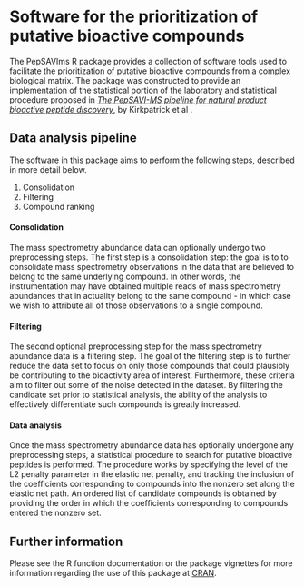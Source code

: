 # Software for the prioritization of putative bioactive compounds

The PepSAVIms R package provides a collection of software tools used to
facilitate the prioritization of putative bioactive compounds from a complex
biological matrix. The package was constructed to provide an implementation of
the statistical portion of the laboratory and statistical procedure proposed in
[_The PepSAVI-MS pipeline for natural product bioactive peptide discovery_](http://dx.doi.org/10.1021/acs.analchem.6b03625), by
Kirkpatrick et al .


## Data analysis pipeline

The software in this package aims to perform the following steps, described in
more detail below.

1.  Consolidation
2.  Filtering
3.  Compound ranking


#### Consolidation

The mass spectrometry abundance data can optionally undergo two preprocessing
steps. The first step is a consolidation step: the goal is to to consolidate
mass spectrometry observations in the data that are believed to belong to the
same underlying compound. In other words, the instrumentation may have obtained
multiple reads of mass spectrometry abundances that in actuality belong to the
same compound - in which case we wish to attribute all of those observations to
a single compound.


#### Filtering

The second optional preprocessing step for the mass spectrometry abundance data
is a filtering step. The goal of the filtering step is to further reduce the
data set to focus on only those compounds that could plausibly be contributing
to the bioactivity area of interest. Furthermore, these criteria aim to filter
out some of the noise detected in the dataset. By filtering the candidate set
prior to statistical analysis, the ability of the analysis to effectively
differentiate such compounds is greatly increased.


#### Data analysis

Once the mass spectrometry abundance data has optionally undergone any
preprocessing steps, a statistical procedure to search for putative bioactive
peptides is performed. The procedure works by specifying the level of the L2
penalty parameter in the elastic net penalty, and tracking the inclusion of the
coefficients corresponding to compounds into the nonzero set along the elastic
net path. An ordered list of candidate compounds is obtained by providing the
order in which the coefficients corresponding to compounds entered the nonzero
set.


## Further information

Please see the R function documentation or the package vignettes for more
information regarding the use of this package
at [CRAN](https://CRAN.R-project.org/package=PepSAVIms).
